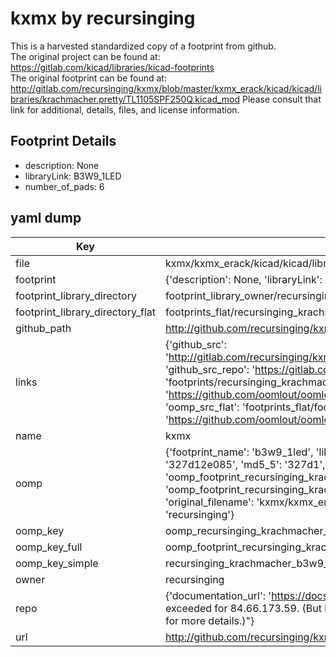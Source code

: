 # kxmx by recursinging  
This is a harvested standardized copy of a footprint from github.  
The original project can be found at:  
https://gitlab.com/kicad/libraries/kicad-footprints  
The original footprint can be found at:
http://gitlab.com/recursinging/kxmx/blob/master/kxmx_erack/kicad/kicad/libraries/krachmacher.pretty/TL1105SPF250Q.kicad_mod
Please consult that link for additional, details, files, and license information.  
## Footprint Details
* description: None  
* libraryLink: B3W9_1LED  
* number_of_pads: 6  
## yaml dump  
| Key | Value |  
| --- | --- |  
| file | kxmx/kxmx_erack/kicad/kicad/libraries/krachmacher.pretty/B3W9_1LED.kicad_mod |  
| footprint | {'description': None, 'libraryLink': 'B3W9_1LED', 'number_of_pads': 6} |  
| footprint_library_directory | footprint_library_owner/recursinging_kxmx |  
| footprint_library_directory_flat | footprints_flat/recursinging_krachmacher_b3w9_1led/working |  
| github_path | http://github.com/recursinging/kxmx/blob/master/kxmx_erack/kicad/kicad/libraries/krachmacher.pretty/B3W9_1LED.kicad_mod |  
| links | {'github_src': 'http://gitlab.com/recursinging/kxmx/blob/master/kxmx_erack/kicad/kicad/libraries/krachmacher.pretty/TL1105SPF250Q.kicad_mod', 'github_src_repo': 'https://gitlab.com/kicad/libraries/kicad-footprints', 'oomp_bot': 'footprints/recursinging_krachmacher_b3w9_1led/working', 'oomp_bot_github': 'https://github.com/oomlout/oomlout_oomp_footprint_bot/tree/main/footprints/recursinging_krachmacher_b3w9_1led/working', 'oomp_src_flat': 'footprints_flat/footprints_flat/recursinging_krachmacher_b3w9_1led/working', 'oomp_src_flat_github': 'https://github.com/oomlout/oomlout_oomp_footprint_src/tree/main/footprints_flat/recursinging_krachmacher_b3w9_1led/working'} |  
| name | kxmx |  
| oomp | {'footprint_name': 'b3w9_1led', 'library_name': 'krachmacher', 'md5': '327d12e085d50bad6d6745851fd649c2', 'md5_10': '327d12e085', 'md5_5': '327d1', 'md5_6': '327d12', 'oomp_key': 'oomp_recursinging_krachmacher_b3w9_1led', 'oomp_key_extra': 'oomp_footprint_recursinging_krachmacher_b3w9_1led', 'oomp_key_full': 'oomp_footprint_recursinging_krachmacher_b3w9_1led_327d12', 'oomp_key_simple': 'recursinging_krachmacher_b3w9_1led', 'original_filename': 'kxmx/kxmx_erack/kicad/kicad/libraries/krachmacher.pretty/B3W9_1LED.kicad_mod', 'owner_name': 'recursinging'} |  
| oomp_key | oomp_recursinging_krachmacher_b3w9_1led |  
| oomp_key_full | oomp_footprint_recursinging_krachmacher_b3w9_1led |  
| oomp_key_simple | recursinging_krachmacher_b3w9_1led |  
| owner | recursinging |  
| repo | {'documentation_url': 'https://docs.github.com/rest/overview/resources-in-the-rest-api#rate-limiting', 'message': "API rate limit exceeded for 84.66.173.59. (But here's the good news: Authenticated requests get a higher rate limit. Check out the documentation for more details.)"} |  
| url | http://github.com/recursinging/kxmx |  

